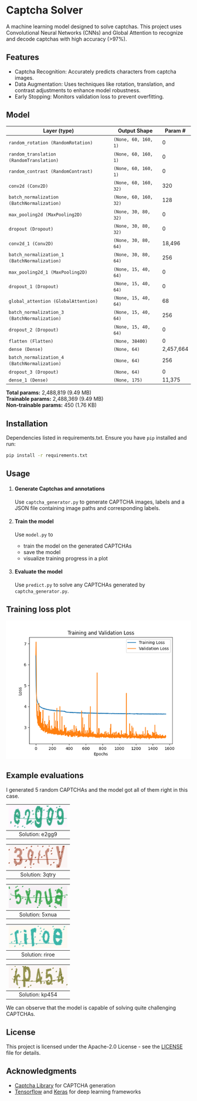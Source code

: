 # Captcha Solver
A machine learning model designed to solve captchas. This project uses Convolutional Neural Networks (CNNs) and Global Attention to recognize and decode captchas with high accuracy (>97%).

## Features
- Captcha Recognition: Accurately predicts characters from captcha images.
- Data Augmentation: Uses techniques like rotation, translation, and contrast adjustments to enhance model robustness.
- Early Stopping: Monitors validation loss to prevent overfitting.

## Model
| Layer (type)                   | Output Shape         | Param #   |
| ------------------------------ | -------------------- | --------- |
| `random_rotation (RandomRotation)` | `(None, 60, 160, 1)` | 0         |
| `random_translation (RandomTranslation)` | `(None, 60, 160, 1)` | 0         |
| `random_contrast (RandomContrast)` | `(None, 60, 160, 1)` | 0         |
| `conv2d (Conv2D)`              | `(None, 60, 160, 32)` | 320       |
| `batch_normalization (BatchNormalization)` | `(None, 60, 160, 32)` | 128       |
| `max_pooling2d (MaxPooling2D)` | `(None, 30, 80, 32)` | 0         |
| `dropout (Dropout)`            | `(None, 30, 80, 32)` | 0         |
| `conv2d_1 (Conv2D)`            | `(None, 30, 80, 64)` | 18,496    |
| `batch_normalization_1 (BatchNormalization)` | `(None, 30, 80, 64)` | 256       |
| `max_pooling2d_1 (MaxPooling2D)` | `(None, 15, 40, 64)` | 0         |
| `dropout_1 (Dropout)`          | `(None, 15, 40, 64)` | 0         |
| `global_attention (GlobalAttention)` | `(None, 15, 40, 64)` | 68        |
| `batch_normalization_3 (BatchNormalization)` | `(None, 15, 40, 64)` | 256       |
| `dropout_2 (Dropout)`          | `(None, 15, 40, 64)` | 0         |
| `flatten (Flatten)`            | `(None, 38400)`      | 0         |
| `dense (Dense)`                | `(None, 64)`         | 2,457,664 |
| `batch_normalization_4 (BatchNormalization)` | `(None, 64)`         | 256       |
| `dropout_3 (Dropout)`          | `(None, 64)`         | 0         |
| `dense_1 (Dense)`              | `(None, 175)`        | 11,375    |

**Total params:** 2,488,819 (9.49 MB)  
**Trainable params:** 2,488,369 (9.49 MB)  
**Non-trainable params:** 450 (1.76 KB)

## Installation
Dependencies listed in requirements.txt. Ensure you have ```pip``` installed and run:

```bash
pip install -r requirements.txt
```

## Usage
1. #### Generate Captchas and annotations
    Use ```captcha_generator.py``` to generate CAPTCHA images, labels and a JSON file containing image paths and corresponding labels.

2. #### Train the model
    Use ```model.py``` to
    - train the model on the generated CAPTCHAs
    - save the model
    - visualize training progress in a plot

3. #### Evaluate the model
    Use ```predict.py``` to solve any CAPTCHAs generated by ```captcha_generator.py```.

## Training loss plot
![Loss Plot](loss_plot.png)

## Example evaluations
I generated 5 random CAPTCHAs and the model got all of them right in this case.

| ![Ex0](examples/0.png) |
| :--: |
| Solution: e2gg9 |

| ![Ex1](examples/1.png) |
| :--: |
| Solution: 3qtry |

| ![Ex2](examples/2.png) |
| :--: |
| Solution: 5xnua |

| ![Ex3](examples/3.png) |
| :--: |
| Solution: riroe |

| ![Ex4](examples/4.png) |
| :--: |
| Solution: kp454 |

We can observe that the model is capable of solving quite challenging CAPTCHAs.

## License
This project is licensed under the Apache-2.0 License - see the [LICENSE](../../blob/main/LICENSE) file for details.

## Acknowledgments
- <a href="https://pypi.org/project/captcha/" target="_blank">Captcha Library</a> for CAPTCHA generation
- <a href="https://www.tensorflow.org/" target="_blank">Tensorflow</a> and <a href="https://keras.io/" target="_blank">Keras</a> for deep learning frameworks